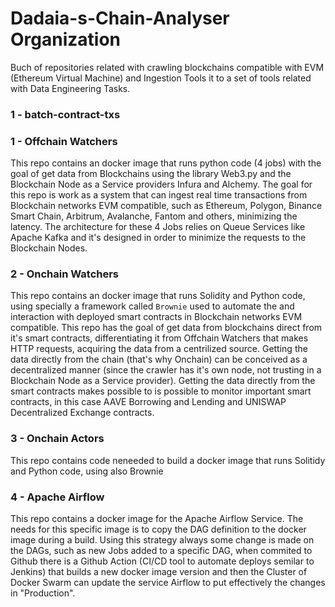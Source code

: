 # Dadaia-s-Chain-Analyser Organization

Buch of repositories related with crawling blockchains compatible with EVM (Ethereum Virtual Machine) and Ingestion Tools it to a set of tools related with Data Engineering Tasks.

### 1 - batch-contract-txs



### 1 - Offchain Watchers

This repo contains an docker image that runs python code (4 jobs) with the goal of get data from Blockchains using the library Web3.py and the Blockchain Node as a Service providers Infura and Alchemy. 
The goal for this repo is work as a system that can ingest real time transactions from Blockchain networks EVM compatible, such as Ethereum, Polygon, Binance Smart Chain, Arbitrum, Avalanche, Fantom and others, minimizing the latency.
The architecture for these 4 Jobs relies on Queue Services like Apache Kafka and it's designed in order to minimize the requests to the Blockchain Nodes.

### 2 - Onchain Watchers

This repo contains an docker image that runs Solidity and Python code, using specially a framework called `Brownie` used to automate the and interaction with deployed smart contracts in Blockchain networks EVM compatible. This repo has the goal of get data from blockchains direct from it's smart contracts, differentiating it from Offchain Watchers that makes HTTP requests, acquiring the data from a centrilized source. Getting the data directly from the chain (that's why Onchain) can be conceived as a decentralized manner (since the crawler has it's own node, not trusting in a Blockchain Node as a Service provider). 
Getting the data directly from the smart contracts makes possible to  is possible to monitor important smart contracts, in this case AAVE Borrowing and Lending and UNISWAP Decentralized Exchange contracts.

### 3 - Onchain Actors

This repo contains code neneeded to build a docker image that runs Solitidy and Python code, using also Brownie



### 4 - Apache Airflow

This repo contains a docker image for the Apache Airflow Service. The needs for this specific image is to copy the DAG definition to the docker image during a build. Using this strategy always some change is made on the DAGs, such as new Jobs added to a specific DAG, when commited to Github there is a Github Action (CI/CD tool to automate deploys semilar to Jenkins) that builds a new docker image version and then the Cluster of Docker Swarm can update the service Airflow to put effectively the changes in "Production".

<!--

**Here are some ideas to get you started:**

🙋‍♀️ A short introduction - what is your organization all about?
🌈 Contribution guidelines - how can the community get involved?
👩‍💻 Useful resources - where can the community find your docs? Is there anything else the community should know?
🍿 Fun facts - what does your team eat for breakfast?
🧙 Remember, you can do mighty things with the power of [Markdown](https://docs.github.com/github/writing-on-github/getting-started-with-writing-and-formatting-on-github/basic-writing-and-formatting-syntax)
-->
